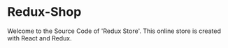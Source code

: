 # Redux-Shop
Welcome to the Source Code of 'Redux Store'. This online store is created with React and Redux.
